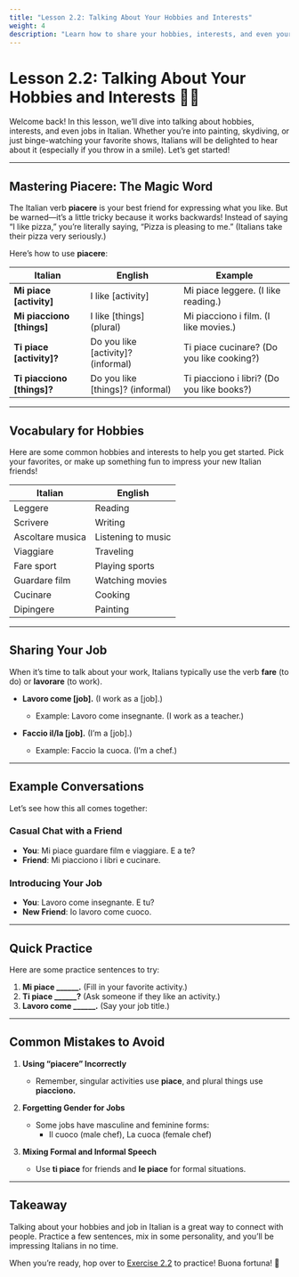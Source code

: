 ```yaml
---
title: "Lesson 2.2: Talking About Your Hobbies and Interests"
weight: 4
description: "Learn how to share your hobbies, interests, and even your job in Italian!"
---
```


# Lesson 2.2: Talking About Your Hobbies and Interests 🎸🎨  

Welcome back! In this lesson, we’ll dive into talking about hobbies, interests, and even jobs in Italian. Whether you’re into painting, skydiving, or just binge-watching your favorite shows, Italians will be delighted to hear about it (especially if you throw in a smile). Let’s get started!  

---

## Mastering **Piacere**: The Magic Word  

The Italian verb **piacere** is your best friend for expressing what you like. But be warned—it’s a little tricky because it works backwards! Instead of saying “I like pizza,” you’re literally saying, “Pizza is pleasing to me.” (Italians take their pizza very seriously.)  

Here’s how to use **piacere**:  

| **Italian**             | **English**                          | **Example**                               |
|--------------------------|--------------------------------------|-------------------------------------------|
| **Mi piace [activity]**  | I like [activity]                   | Mi piace leggere. (I like reading.)       |
| **Mi piacciono [things]**| I like [things] (plural)            | Mi piacciono i film. (I like movies.)     |
| **Ti piace [activity]?** | Do you like [activity]? (informal)  | Ti piace cucinare? (Do you like cooking?) |
| **Ti piacciono [things]?**| Do you like [things]? (informal)    | Ti piacciono i libri? (Do you like books?)|

---

## Vocabulary for Hobbies  

Here are some common hobbies and interests to help you get started. Pick your favorites, or make up something fun to impress your new Italian friends!  

| **Italian**             | **English**             |
|--------------------------|-------------------------|
| Leggere                 | Reading                |
| Scrivere                | Writing                |
| Ascoltare musica        | Listening to music     |
| Viaggiare               | Traveling              |
| Fare sport              | Playing sports         |
| Guardare film           | Watching movies        |
| Cucinare                | Cooking                |
| Dipingere               | Painting               |

---

## Sharing Your Job  

When it’s time to talk about your work, Italians typically use the verb **fare** (to do) or **lavorare** (to work).  

- **Lavoro come [job].** (I work as a [job].)  
  - Example: Lavoro come insegnante. (I work as a teacher.)  

- **Faccio il/la [job].** (I’m a [job].)  
  - Example: Faccio la cuoca. (I’m a chef.)  

---

## Example Conversations  

Let’s see how this all comes together:  

### Casual Chat with a Friend  
- **You**: Mi piace guardare film e viaggiare. E a te?  
- **Friend**: Mi piacciono i libri e cucinare.  

### Introducing Your Job  
- **You**: Lavoro come insegnante. E tu?  
- **New Friend**: Io lavoro come cuoco.  

---

## Quick Practice  

Here are some practice sentences to try:  

1. **Mi piace ______.** (Fill in your favorite activity.)  
2. **Ti piace ______?** (Ask someone if they like an activity.)  
3. **Lavoro come ______.** (Say your job title.)  

---

## Common Mistakes to Avoid  

1. **Using “piacere” Incorrectly**  
   - Remember, singular activities use **piace**, and plural things use **piacciono.**  

2. **Forgetting Gender for Jobs**  
   - Some jobs have masculine and feminine forms:  
     - Il cuoco (male chef), La cuoca (female chef)  

3. **Mixing Formal and Informal Speech**  
   - Use **ti piace** for friends and **le piace** for formal situations.  

---

## Takeaway  

Talking about your hobbies and job in Italian is a great way to connect with people. Practice a few sentences, mix in some personality, and you’ll be impressing Italians in no time.  

When you’re ready, hop over to [Exercise 2.2](../exercise2.2/) to practice! Buona fortuna! 🎉
